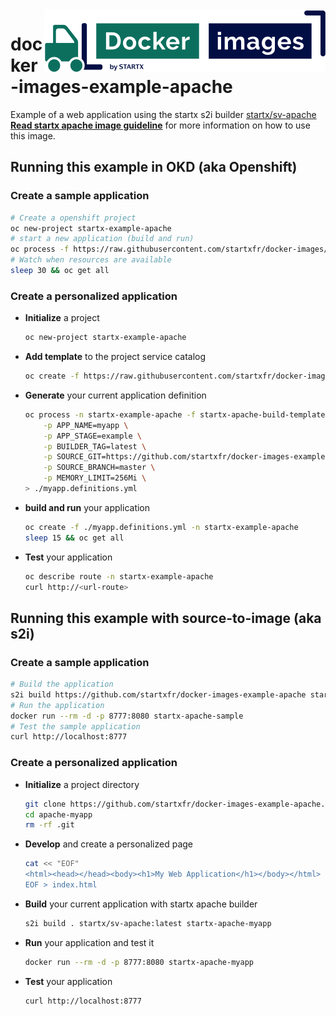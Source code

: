 <img align="right" src="https://raw.githubusercontent.com/startxfr/docker-images/master/travis/logo-small.svg?sanitize=true">

# docker-images-example-apache

Example of a web application using the startx s2i builder [startx/sv-apache](https://hub.docker.com/r/startx/sv-apache) 
**[Read startx apache image guideline](https://github.com/startxfr/docker-images/blob/master/Services/apache/README.md)** for more information on how to use this image.

## Running this example in OKD (aka Openshift)

### Create a sample application

```bash
# Create a openshift project
oc new-project startx-example-apache
# start a new application (build and run)
oc process -f https://raw.githubusercontent.com/startxfr/docker-images/master/Services/apache/openshift-template-build.yml -p APP_NAME=myapp | oc create -f -
# Watch when resources are available
sleep 30 && oc get all
```

### Create a personalized application

- **Initialize** a project
  ```bash
  oc new-project startx-example-apache
  ```
- **Add template** to the project service catalog
  ```bash
  oc create -f https://raw.githubusercontent.com/startxfr/docker-images/master/Services/apache/openshift-template-build.yml -n startx-example-apache
  ```
- **Generate** your current application definition
  ```bash
  oc process -n startx-example-apache -f startx-apache-build-template \
      -p APP_NAME=myapp \
      -p APP_STAGE=example \
      -p BUILDER_TAG=latest \
      -p SOURCE_GIT=https://github.com/startxfr/docker-images-example-apache.git \
      -p SOURCE_BRANCH=master \
      -p MEMORY_LIMIT=256Mi \
  > ./myapp.definitions.yml
  ```
- **build and run** your application
  ```bash
  oc create -f ./myapp.definitions.yml -n startx-example-apache
  sleep 15 && oc get all
  ```
- **Test** your application
  ```bash
  oc describe route -n startx-example-apache
  curl http://<url-route>
  ```

## Running this example with source-to-image (aka s2i)

### Create a sample application

```bash
# Build the application
s2i build https://github.com/startxfr/docker-images-example-apache startx/sv-apache startx-apache-sample
# Run the application
docker run --rm -d -p 8777:8080 startx-apache-sample
# Test the sample application
curl http://localhost:8777
```

### Create a personalized application

- **Initialize** a project directory
  ```bash
  git clone https://github.com/startxfr/docker-images-example-apache.git apache-myapp
  cd apache-myapp
  rm -rf .git
  ```
- **Develop** and create a personalized page
  ```bash
  cat << "EOF"
  <html><head></head><body><h1>My Web Application</h1></body></html>
  EOF > index.html
  ```
- **Build** your current application with startx apache builder
  ```bash
  s2i build . startx/sv-apache:latest startx-apache-myapp
  ```
- **Run** your application and test it
  ```bash
  docker run --rm -d -p 8777:8080 startx-apache-myapp
  ```
- **Test** your application
  ```bash
  curl http://localhost:8777
  ```
